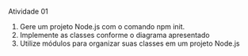 Atividade 01

1. Gere um projeto Node.js com o comando npm init.
2. Implemente as classes conforme o diagrama apresentado
3. Utilize módulos para organizar suas classes em um projeto Node.js
